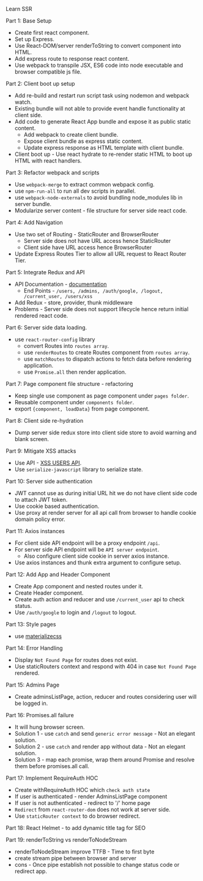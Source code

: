 Learn SSR

Part 1: Base Setup
- Create first react component.
- Set up Express.
- Use React-DOM/server renderToString to convert component into HTML.
- Add express route to response react content.
- Use webpack to transpile JSX, ES6 code into node executable and browser compatible js file.

Part 2: Client boot up setup
- Add re-build and restart run script task using nodemon and webpack watch.
- Existing bundle will not able to provide event handle functionality at client side.
- Add code to generate React App bundle and expose it as public static content.
    - Add webpack to create client bundle.
    - Expose client bundle as express static content.
    - Update express response as HTML template with client bundle.
- Client boot up - Use react hydrate to re-render static HTML to boot up HTML with react handlers.

Part 3: Refactor webpack and scripts
- Use `webpack-merge` to extract common webpack config.
- use `npm-run-all` to run all dev scripts in parallel.
- use `webpack-node-externals` to avoid bundling node_modules lib in server bundle. 
- Modularize server content - file structure for server side react code.

Part 4: Add Navigation
- Use two set of Routing - StaticRouter and BrowserRouter
    - Server side does not have URL access hence StaticRouter
    - Client side have URL access hence BrowserRouter
- Update Express Routes Tier to allow all URL request to React Router Tier.

Part 5: Integrate Redux and API
- API Documentation - [documentation](https://react-ssr-api.herokuapp.com/)
    - End Points - `/users, /admins, /auth/google, /logout, /current_user, /users/xss`
- Add Redux - store, provider, thunk middleware
- Problems - Server side does not support lifecycle hence return initial rendered react code. 

Part 6: Server side data loading.
- use `react-router-config` library 
    - convert Routes into `routes array`.
    - use `renderRoutes` to create Routes component from `routes array`.
    - use `matchRoutes` to dispatch actions to fetch data before rendering application.
    - use `Promise.all` then render application.

Part 7: Page component file structure - refactoring
- Keep single use component as page component under `pages folder`.
- Reusable component under `components folder`.
- export `{component, loadData}` from page component.

Part 8: Client side re-hydration
- Dump server side redux store into client side store to avoid warning and blank screen.

Part 9: Mitigate XSS attacks
- Use API - [XSS USERS API](https://react-ssr-api.herokuapp.com/users/xss).
- Use `serialize-javascript` library to serialize state.

Part 10: Server side authentication
- JWT cannot use as during initial URL hit we do not have client side code to attach JWT token.
- Use cookie based authentication.
- Use proxy at render server for all api call from browser to handle cookie domain policy error.

Part 11: Axios instances
- For client side API endpoint will be a proxy endpoint `/api`.
- For server side API endpoint will be `API server endpoint`.
    - Also configure client side cookie in server axios instance.
- Use axios instances and thunk extra argument to configure setup.

Part 12: Add App and Header Component 
- Create App component and nested routes under it.
- Create Header component.
- Create auth action and reducer and use `/current_user` api to check status.
- Use `/auth/google` to login and `/logout` to logout.

Part 13: Style pages
- use [materializecss](https://materializecss.com/getting-started.html)

Part 14: Error Handling
- Display `Not Found Page` for routes does not exist.
- Use staticRouters context and respond with 404 in case `Not Found Page` rendered.

Part 15: Admins Page
- Create adminsListPage, action, reducer and routes considering user will be logged in.

Part 16: Promises.all failure
- It will hung browser screen.
- Solution 1 - use `catch` and send `generic error message` - Not an elegant solution.
- Solution 2 - use `catch` and render app without data - Not an elegant solution.
- Solution 3 - map each promise, wrap them around Promise and resolve them before promises.all call.

Part 17: Implement RequireAuth HOC
- Create withRequireAuth HOC which `check auth state`
- If user is authenticated - render AdminsListPage component
- If user is not authenticated - redirect to '/' home page
- `Redirect` from `react-router-dom` does not work at server side.
- Use `staticRouter context` to do browser redirect.

Part 18: React Helmet - to add dynamic title tag for SEO

Part 19: renderToString vs renderToNodeStream
- renderToNodeStream improve TTFB - Time to first byte
- create stream pipe between browser and server
- cons - Once pipe establish not possible to change status code or redirect app. 

